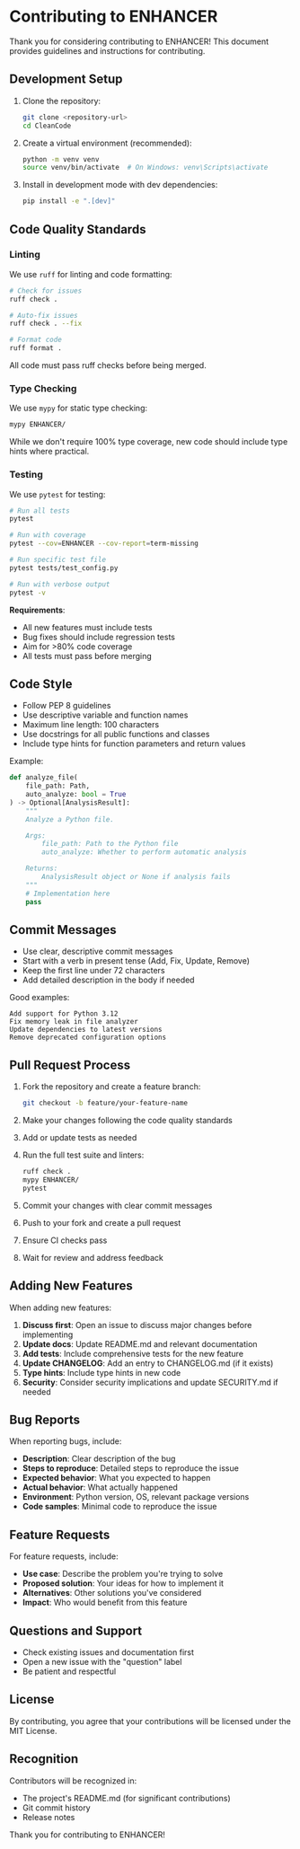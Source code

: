 # Contributing to ENHANCER

Thank you for considering contributing to ENHANCER! This document provides guidelines and instructions for contributing.

## Development Setup

1. Clone the repository:
   ```bash
   git clone <repository-url>
   cd CleanCode
   ```

2. Create a virtual environment (recommended):
   ```bash
   python -m venv venv
   source venv/bin/activate  # On Windows: venv\Scripts\activate
   ```

3. Install in development mode with dev dependencies:
   ```bash
   pip install -e ".[dev]"
   ```

## Code Quality Standards

### Linting

We use `ruff` for linting and code formatting:

```bash
# Check for issues
ruff check .

# Auto-fix issues
ruff check . --fix

# Format code
ruff format .
```

All code must pass ruff checks before being merged.

### Type Checking

We use `mypy` for static type checking:

```bash
mypy ENHANCER/
```

While we don't require 100% type coverage, new code should include type hints where practical.

### Testing

We use `pytest` for testing:

```bash
# Run all tests
pytest

# Run with coverage
pytest --cov=ENHANCER --cov-report=term-missing

# Run specific test file
pytest tests/test_config.py

# Run with verbose output
pytest -v
```

**Requirements**:
- All new features must include tests
- Bug fixes should include regression tests
- Aim for >80% code coverage
- All tests must pass before merging

## Code Style

- Follow PEP 8 guidelines
- Use descriptive variable and function names
- Maximum line length: 100 characters
- Use docstrings for all public functions and classes
- Include type hints for function parameters and return values

Example:

```python
def analyze_file(
    file_path: Path,
    auto_analyze: bool = True
) -> Optional[AnalysisResult]:
    """
    Analyze a Python file.

    Args:
        file_path: Path to the Python file
        auto_analyze: Whether to perform automatic analysis

    Returns:
        AnalysisResult object or None if analysis fails
    """
    # Implementation here
    pass
```

## Commit Messages

- Use clear, descriptive commit messages
- Start with a verb in present tense (Add, Fix, Update, Remove)
- Keep the first line under 72 characters
- Add detailed description in the body if needed

Good examples:
```
Add support for Python 3.12
Fix memory leak in file analyzer
Update dependencies to latest versions
Remove deprecated configuration options
```

## Pull Request Process

1. Fork the repository and create a feature branch:
   ```bash
   git checkout -b feature/your-feature-name
   ```

2. Make your changes following the code quality standards

3. Add or update tests as needed

4. Run the full test suite and linters:
   ```bash
   ruff check .
   mypy ENHANCER/
   pytest
   ```

5. Commit your changes with clear commit messages

6. Push to your fork and create a pull request

7. Ensure CI checks pass

8. Wait for review and address feedback

## Adding New Features

When adding new features:

1. **Discuss first**: Open an issue to discuss major changes before implementing
2. **Update docs**: Update README.md and relevant documentation
3. **Add tests**: Include comprehensive tests for the new feature
4. **Update CHANGELOG**: Add an entry to CHANGELOG.md (if it exists)
5. **Type hints**: Include type hints in new code
6. **Security**: Consider security implications and update SECURITY.md if needed

## Bug Reports

When reporting bugs, include:

- **Description**: Clear description of the bug
- **Steps to reproduce**: Detailed steps to reproduce the issue
- **Expected behavior**: What you expected to happen
- **Actual behavior**: What actually happened
- **Environment**: Python version, OS, relevant package versions
- **Code samples**: Minimal code to reproduce the issue

## Feature Requests

For feature requests, include:

- **Use case**: Describe the problem you're trying to solve
- **Proposed solution**: Your ideas for how to implement it
- **Alternatives**: Other solutions you've considered
- **Impact**: Who would benefit from this feature

## Questions and Support

- Check existing issues and documentation first
- Open a new issue with the "question" label
- Be patient and respectful

## License

By contributing, you agree that your contributions will be licensed under the MIT License.

## Recognition

Contributors will be recognized in:
- The project's README.md (for significant contributions)
- Git commit history
- Release notes

Thank you for contributing to ENHANCER!
